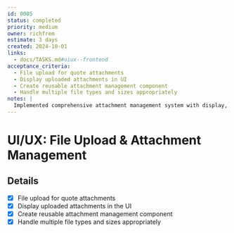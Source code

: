 ```yaml
---
id: 0005
status: completed
priority: medium
owner: richfrem
estimate: 3 days
created: 2024-10-01
links:
  - docs/TASKS.md#uiux--frontend
acceptance_criteria:
  - File upload for quote attachments
  - Display uploaded attachments in UI
  - Create reusable attachment management component
  - Handle multiple file types and sizes appropriately
notes: |
  Implemented comprehensive attachment management system with display, upload, and reusable components for quote attachments.
---
```


# UI/UX: File Upload & Attachment Management

## Details
- [x] File upload for quote attachments
- [x] Display uploaded attachments in the UI
- [x] Create reusable attachment management component
- [x] Handle multiple file types and sizes appropriately
